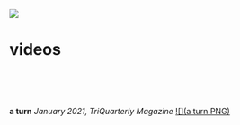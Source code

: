 [![](code.jpeg)](../index.html)

# videos
<br><br><br>

**a turn**
<em>January 2021, TriQuarterly Magazine</em>
[![](a turn.PNG)](https://www.triquarterly.org/issues/issue-159/turn)

